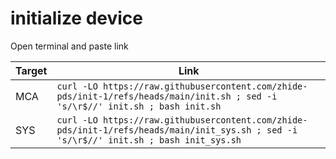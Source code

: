 # initialize device

Open terminal and paste link

|Target |Link                          |
|----------------|-------------------------------|
|MCA|`curl -LO https://raw.githubusercontent.com/zhide-pds/init-1/refs/heads/main/init.sh ; sed -i 's/\r$//' init.sh ; bash init.sh`            |
|SYS          |`curl -LO https://raw.githubusercontent.com/zhide-pds/init-1/refs/heads/main/init_sys.sh ; sed -i 's/\r$//' init.sh ; bash init_sys.sh`            |
